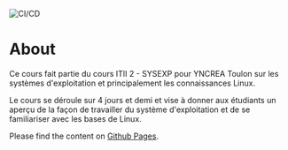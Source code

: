 ![CI/CD](https://github.com/jurocknsail/yncrea-cloudcomputing/workflows/CI/CD/badge.svg)

# About

Ce cours fait partie du cours ITII 2 - SYSEXP pour YNCREA Toulon sur les systèmes d'exploitation et principalement les connaissances Linux.

Le cours se déroule sur 4 jours et demi et vise à donner aux étudiants un aperçu de la façon de travailler du système d'exploitation et de se familiariser avec les bases de Linux.

Please find the content on [Github Pages](https://jurocknsail.github.io/yncrea-sysexp/).